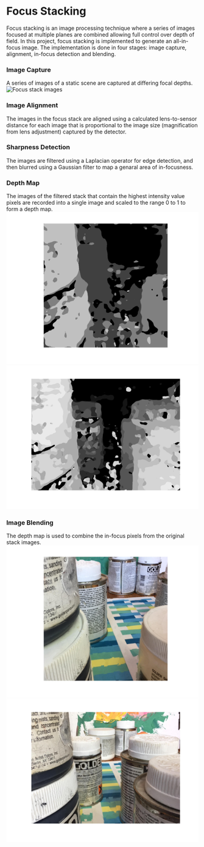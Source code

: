 # Focus Stacking
Focus stacking is an image processing technique where a series of images focused at multiple planes are combined allowing full control over depth of field. In this project, focus stacking is implemented to generate an all-in-focus image. The implementation is done in four stages: image capture, alignment, in-focus detection and blending.

### Image Capture
A series of images of a static scene are captured at differing focal depths.
![Focus stack images](/images/focal_stack.png)

### Image Alignment
The images in the focus stack are aligned using a calculated lens-to-sensor distance for each image that is proportional to the image size (magnification from lens adjustment) captured by the detector.

### Sharpness Detection
The images are filtered using a Laplacian operator for edge detection, and then blurred using a Gaussian filter to map a genaral area of in-focusness.

### Depth Map
The images of the filtered stack that contain the highest intensity value pixels are recorded into a single image and scaled to the range 0 to 1 to form a depth map.
![Depth map 4 images](/images/depth_map01.jpg) ![Depth map 12 images](/images/depth_map02.jpg)

### Image Blending
The depth map is used to combine the in-focus pixels from the original stack images.
![All in focus 4 images](/images/all_in_focus01.jpg) ![All in focus 12 images](/images/all_in_focus02.jpg)
